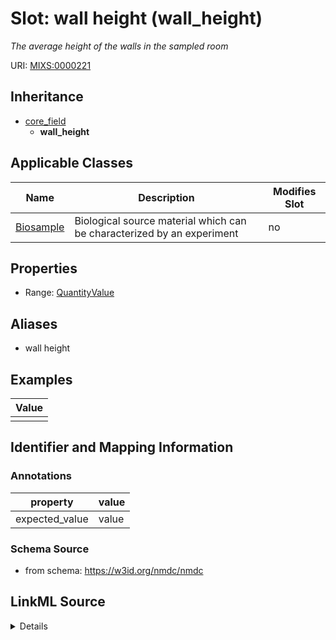 # Slot: wall height (wall_height)


_The average height of the walls in the sampled room_



URI: [MIXS:0000221](https://w3id.org/mixs/0000221)




## Inheritance

* [core_field](core_field.md)
    * **wall_height**





## Applicable Classes

| Name | Description | Modifies Slot |
| --- | --- | --- |
[Biosample](Biosample.md) | Biological source material which can be characterized by an experiment |  no  |







## Properties

* Range: [QuantityValue](QuantityValue.md)



## Aliases


* wall height




## Examples

| Value |
| --- |
|  |

## Identifier and Mapping Information





### Annotations

| property | value |
| --- | --- |
| expected_value | value || preferred_unit | centimeter || occurrence | 1 |



### Schema Source


* from schema: https://w3id.org/nmdc/nmdc




## LinkML Source

<details>
```yaml
name: wall_height
annotations:
  expected_value:
    tag: expected_value
    value: value
  preferred_unit:
    tag: preferred_unit
    value: centimeter
  occurrence:
    tag: occurrence
    value: '1'
description: The average height of the walls in the sampled room
title: wall height
examples:
- value: ''
from_schema: https://w3id.org/nmdc/nmdc
aliases:
- wall height
rank: 1000
is_a: core field
slot_uri: MIXS:0000221
multivalued: false
alias: wall_height
domain_of:
- Biosample
range: QuantityValue

```
</details>